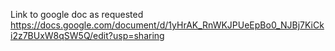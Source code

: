 Link to google doc as requested
https://docs.google.com/document/d/1yHrAK_RnWKJPUeEpBo0_NJBj7KiCki2z7BUxW8qSW5Q/edit?usp=sharing
